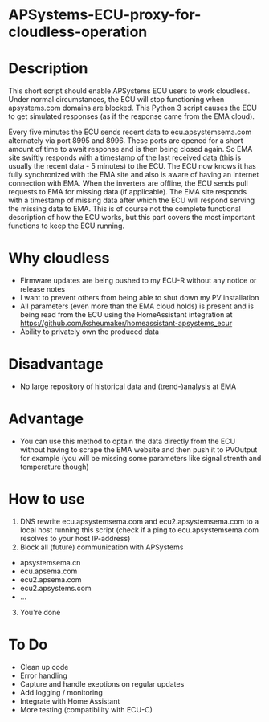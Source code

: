 # APSystems-ECU-proxy-for-cloudless-operation

# Description
This short script should enable APSystems ECU users to work cloudless. 
Under normal circumstances, the ECU will stop functioning when apsystems.com domains are blocked. This Python 3 script causes the ECU to get simulated responses (as if the response came from the EMA cloud).

Every five minutes the ECU sends recent data to ecu.apsystemsema.com alternately via port 8995 and 8996. These ports are opened for a short amount of time to await response and is then being closed again. So EMA site swiftly responds with a timestamp of the last received data (this is usually the recent data - 5 minutes) to the ECU. The ECU now knows it has fully synchronized with the EMA site and also is aware of having an internet connection with EMA. When the inverters are offline, the ECU sends pull requests to EMA for missing data (if applicable). The EMA site responds with a timestamp of missing data after which the ECU will respond serving the missing data to EMA. 
This is of course not the complete functional description of how the ECU works, but this part covers the most important functions to keep the ECU running.


# Why cloudless
- Firmware updates are being pushed to my ECU-R without any notice or release notes 
- I want to prevent others from being able to shut down my PV installation
- All parameters (even more than the EMA cloud holds) is present and is being read from the ECU using the HomeAssistant integration at https://github.com/ksheumaker/homeassistant-apsystems_ecur
- Ability to privately own the produced data

# Disadvantage
- No large repository of historical data and (trend-)analysis at EMA

# Advantage
- You can use this method to optain the data directly from the ECU without having to scrape the EMA website and then push it to PVOutput for example (you will be missing some parameters like signal strenth and temperature though)

# How to use
1. DNS rewrite ecu.apsystemsema.com and ecu2.apsystemsema.com to a local host running this script (check if a ping to ecu.apsystemsema.com resolves to your host IP-address)
2. Block all (future) communication with APSystems
* apsystemsema.cn
* ecu.apsema.com
* ecu2.apsema.com
* ecu2.apsystems.com
* ...
3. You're done

# To Do
- Clean up code
- Error handling
- Capture and handle exeptions on regular updates
- Add logging / monitoring
- Integrate with Home Assistant
- More testing (compatibility with ECU-C)

